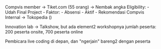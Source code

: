 
Compvis member -> Tiket.com (55 orang) -> Nembak angka
	Eligibility:
	- Udah Final Project
	- Faktor:
		- Absensi
		- Aktif
		- Rekomendasi
Compvis Internal -> Tokopedia ()


Innovation lab -> Talkshow, but ada element2 workshopnya
jumlah peserta: 200 peserta onsite, 700 peserta online

Pembicara live coding di depan, dan "ngerjain" bareng2 dengan peserta
